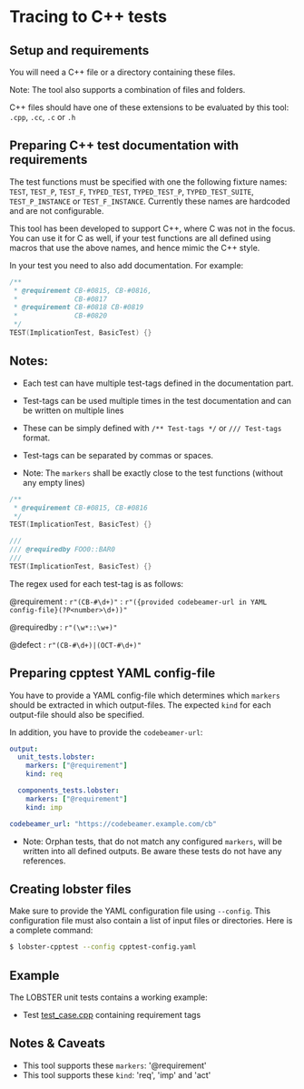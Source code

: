 # Tracing to C++ tests

## Setup and requirements

You will need a C++ file or a directory containing these files.

Note: The tool also supports a combination of files and folders.

C++ files should have one of these extensions to be evaluated by this tool: `.cpp`, `.cc`, `.c` or `.h`

## Preparing C++ test documentation with requirements
The test functions must be specified with one the following fixture names: 
`TEST`,
`TEST_P`,
`TEST_F`,
`TYPED_TEST`,
`TYPED_TEST_P`,
`TYPED_TEST_SUITE`,
`TEST_P_INSTANCE` or
`TEST_F_INSTANCE`.
Currently these names are hardcoded and are not configurable.

This tool has been developed to support C++, where C was not in the focus.
You can use it for C as well, if your test functions are all defined using macros
that use the above names, and hence mimic the C++ style.

In your test you need to also add documentation. For example:

```C++
/**
 * @requirement CB-#0815, CB-#0816,
 * 				CB-#0817
 * @requirement CB-#0818 CB-#0819
 * 				CB-#0820
 */
TEST(ImplicationTest, BasicTest) {}
```


## Notes:

* Each test can have multiple test-tags defined in the documentation part.
* Test-tags can be used multiple times in the test documentation and can be written on multiple lines

* These can be simply defined with `/** Test-tags */` or `/// Test-tags` format. 

* Test-tags can be separated by commas or spaces.

* Note: The `markers` shall be exactly close to the test functions (without any empty lines)


```C++
/**
 * @requirement CB-#0815, CB-#0816
 */
TEST(ImplicationTest, BasicTest) {}
```

```C++
///
/// @requiredby FOO0::BAR0
///
TEST(ImplicationTest, BasicTest) {}
```
The regex used for each test-tag is as follows:

@requirement
: ```r"(CB-#\d+)"```
: ```r"({provided codebeamer-url in YAML config-file}(?P<number>\d+))"```

@requiredby
: ```r"(\w*::\w+)"```

@defect
: ```r"(CB-#\d+)|(OCT-#\d+)"```


## Preparing cpptest YAML config-file

You have to provide a YAML config-file which determines which `markers` should be extracted in which output-files.
The expected `kind` for each output-file should also be specified.

In addition, you have to provide the `codebeamer-url`:

```cpptest-config.yaml
output:
  unit_tests.lobster:
    markers: ["@requirement"]
    kind: req

  components_tests.lobster:
    markers: ["@requirement"]
    kind: imp

codebeamer_url: "https://codebeamer.example.com/cb"
 ```

* Note: Orphan tests, that do not match any configured `markers`, will be written into all defined outputs.
 Be aware these tests do not have any references.


## Creating lobster files

Make sure to provide the YAML configuration file using `--config`.
This configuration file must also contain a list of input files or directories.
Here is a complete command:

```sh
$ lobster-cpptest --config cpptest-config.yaml
```

## Example

The LOBSTER unit tests contains a working example:

* Test [test_case.cpp](../test-unit/lobster-cpptest/data/test_case.cpp) containing requirement tags

## Notes & Caveats
* This tool supports these `markers`: '@requirement'
* This tool supports these `kind`: 'req', 'imp' and 'act'
